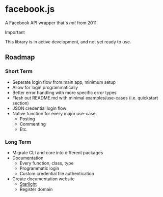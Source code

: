 # facebook.js

A Facebook API wrapper that's _not_ from 2011.

> [!IMPORTANT]  
> This library is in active development, and not yet ready to use.

## Roadmap

### Short Term

- Seperate login flow from main app, minimum setup
- Allow for login programmatically
- Better error handling with more specific error types
- Flesh out README.md with minimal examples/use-cases (i.e. quickstart section)
- JSON credential login flow
- Native function for every major use-case
  - Posting
  - Commenting
  - Etc.

### Long Term

- Migrate CLI and core into different packages
- Documentation
  - Every function, class, type
  - Programmatic login
  - Custom credential file authentication
- Create documentation website
  - [Starlight](https://starlight.astro.build/)
  - Register domain
